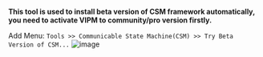 **This tool is used to install beta version of CSM framework automatically, you need to activate VIPM to community/pro version firstly.**

Add Menu: `Tools >> Communicable State Machine(CSM) >> Try Beta Version of CSM...`
![image](https://github.com/user-attachments/assets/8fc6f42d-ca64-4b1a-88d7-cd91deb63e4f)
